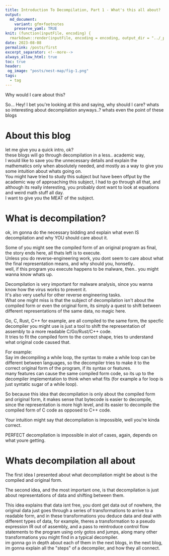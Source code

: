 ```yaml
---
title: Introduction To Decompilation, Part 1 - What's this all about?
output:
  md_document:
    variant: gfm+footnotes
    preserve_yaml: TRUE
knit: (function(inputFile, encoding) {
  rmarkdown::render(inputFile, encoding = encoding, output_dir = "../_posts") })
date: 2023-08-08
permalink: /posts/first
excerpt_separator: <!--more-->
always_allow_html: true
toc: true
header:
 og_image: "posts/nest-map/fig-1.png"
tags:
  - tag
---
```


Why would I care about this?
<!--more-->

So... Hey!
I bet you're looking at this and saying, why should I care? 
whats so interesting about decompilation anyways..?
whats even the point of these blogs

# About this blog
let me give you a quick intro, ok? <br>
these blogs will go through decompilation in a less.. academic way, <br>
I would like to save you the unnecessary details and explain the mathematics only when absolutely needed, 
and mostly as a way to give you some intuition about whats going on. <br>
You might have tried to study this subject but have been offput by the academic way of approaching this subject, 
I had to go through all that, and although its really interesting, you probably dont want to look at equations and weird math stuff all day. <br>
I want to give you the MEAT of the subject. <br>

# What is decompilation?

ok, im gonna do the necessary bidding and explain what even IS decompilation and why YOU should care about it. <br>

Some of you might see the compiled form of an original program as final, the story ends here, all thats left is to execute. <br>
Unless you do reverse-engineering work, you dont seem to care about what the final representation means, and why should you, honsetly.. <br>
well, if this program you execute happens to be malware, then.. you might wanna know whats up. <br>

Decompilation is very important for malware analysis, since you wanna know how the virus works to prevent it. <br>
It's also very useful for other reverse engineering tasks. <br>
What one might miss is that the subject of decompilation isn't about the compiled form or even the original form, its simply a quest to shift between different
representations of the same data, no magic here. <br>

Go, C, Rust, C++ for example, are all compiled to the same form, the specfic decompiler you might use is just a tool to shift the representation of assembly to a more 
readable C/Go/Rust/C++ code. <br>
It tries to fit the compiled form to the correct shape, tries to understand what original code caused that. <br>

For example: <br>
Say im decompiling a while loop, the syntax to make a while loop can be different between languages, so the decompiler tries to make it to the correct original form of the program, if its syntax or features. <br>
many features can cause the same compiled form code, so its up to the decompiler implementation to think when what fits (for example a for loop is just syntatic sugar of a while loop). <br>


So because this idea that decompilation is only about the compiled form and original form, it makes sense that bytecode is easier to decompile, since the representation is more high level, and its easier to decompile the compiled form of C code as opposed to C++ code. <br>



Your intuition might say that decompilation is impossible, well you're kinda correct. <br>

PERFECT decompilation is impossible in alot of cases, again, depends on what youre getting. <br>


# Whats decompilation all about

The first idea I presented about what decompilation might be about is the compiled and original form. <br>

The second idea, and the most important one, is that decompilation is just about representations of data and shifting between them. <br>

This idea explains that data isnt free, you dont get data out of nowhere, the original data just goes through a series of transformations to arrive to a readable form, and in these transformations you deduce data and deal with different types of data, for example, theres a transformation to a pseudo expression IR out of assembly,
and a pass to reintroduce control flow statements to the program using only gotos and jumps, along many other transformations you might find in a typical decompiler. <br>
im gonna go in depth about each of them in the next blogs, in the next blog, im gonna explain all the "steps" of a decompiler, and how they all connect.

